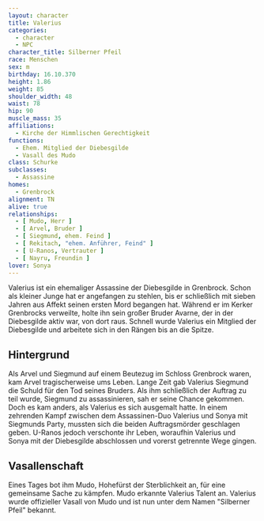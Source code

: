 ```yaml
---
layout: character
title: Valerius
categories:
  - character
  - NPC
character_title: Silberner Pfeil
race: Menschen
sex: m
birthday: 16.10.370
height: 1.86
weight: 85
shoulder_width: 48
waist: 78
hip: 90
muscle_mass: 35
affiliations:
  - Kirche der Himmlischen Gerechtigkeit
functions:
  - Ehem. Mitglied der Diebesgilde
  - Vasall des Mudo
class: Schurke
subclasses:
  - Assassine
homes:
  - Grenbrock
alignment: TN
alive: true
relationships:
  - [ Mudo, Herr ]
  - [ Arvel, Bruder ]
  - [ Siegmund, ehem. Feind ]
  - [ Rekitach, "ehem. Anführer, Feind" ]
  - [ U-Ranos, Vertrauter ]
  - [ Nayru, Freundin ]
lover: Sonya
---
```


Valerius ist ein ehemaliger Assassine der Diebesgilde in Grenbrock. Schon als kleiner Junge hat er angefangen zu
stehlen, bis er schließlich mit sieben Jahren aus Affekt seinen ersten Mord begangen hat. Während er im Kerker
Grenbrocks verweilte, holte ihn sein großer Bruder Avarne, der in der Diebesgilde aktiv war, von dort raus. Schnell
wurde Valerius ein Mitglied der Diebesgilde und arbeitete sich in den Rängen bis an die Spitze.

<!--more-->

## Hintergrund

Als Arvel und Siegmund auf einem Beutezug im Schloss Grenbrock waren, kam Arvel tragischerweise ums Leben. Lange Zeit
gab Valerius Siegmund die Schuld für den Tod seines Bruders. Als ihm schließlich der Auftrag zu teil wurde, Siegmund zu
assassinieren, sah er seine Chance gekommen. Doch es kam anders, als Valerius es sich ausgemalt hatte. In einem
zehrenden Kampf zwischen dem Assassinen-Duo Valerius und Sonya mit Siegmunds Party, mussten sich die beiden
Auftragsmörder geschlagen geben. U-Ranos jedoch verschonte ihr Leben, woraufhin Valerius und Sonya mit der Diebesgilde
abschlossen und vorerst getrennte Wege gingen.

## Vasallenschaft

Eines Tages bot ihm Mudo, Hohefürst der Sterblichkeit an, für eine gemeinsame Sache zu kämpfen. Mudo erkannte Valerius
Talent an. Valerius wurde offizieller Vasall von Mudo und ist nun unter dem Namen "Silberner Pfeil" bekannt.